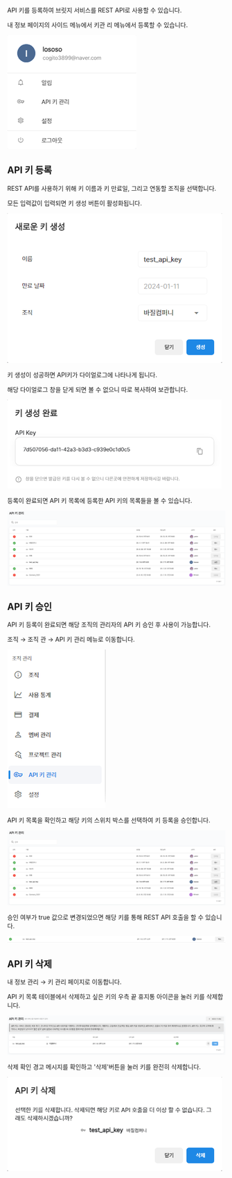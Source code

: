 API 키를 등록하여 브릿지 서비스를 REST API로 사용할 수 있습니다.

내 정보 페이지의 사이드 메뉴에서 키관 리 메뉴에서 등록할 수 있습니다.

  
![img1](https://raw.githubusercontent.com/vazilcompany/vridge-docs/main/img/getting_started/key_management/key_management_1.png)  

  

API 키 등록
--------


  

REST API를 사용하기 위해 키 이름과 키 만료일, 그리고 연동할 조직을 선택합니다.

모든 입력값이 입력되면 키 생성 버튼이 활성화됩니다.

![img1](https://raw.githubusercontent.com/vazilcompany/vridge-docs/main/img/getting_started/key_management/key_management_3.png)  

  

  

키 생성이 성공하면 API키가 다이얼로그에 나타나게 됩니다.

해당 다이얼로그 창을 닫게 되면 볼 수 없으니 따로 복사하여 보관합니다.

![img1](https://raw.githubusercontent.com/vazilcompany/vridge-docs/main/img/getting_started/key_management/key_management_4.png)  

  

  

등록이 완료되면 API 키 목록에 등록한 API 키의 목록들을 볼 수 있습니다.

![img1](https://raw.githubusercontent.com/vazilcompany/vridge-docs/main/img/getting_started/key_management/key_management_6.png)  

  

  

API 키 승인
--------


API 키 등록이 완료되면 해당 조직의 관리자의 API 키 승인 후 사용이 가능합니다.

  

조직 → 조직 관 → API 키 관리 메뉴로 이동합니다.

![img1](https://raw.githubusercontent.com/vazilcompany/vridge-docs/main/img/getting_started/key_management/key_management_5.png)  

  

API 키 목록을 확인하고 해당 키의 스위치 박스를 선택하여 키 등록을 승인합니다.

![img1](https://raw.githubusercontent.com/vazilcompany/vridge-docs/main/img/getting_started/key_management/key_management_6.png)  

  

  

승인 여부가 true 값으로 변경되었으면 해당 키를 통해 REST API 호출을 할 수 있습니다.

![img1](https://raw.githubusercontent.com/vazilcompany/vridge-docs/main/img/getting_started/key_management/key_management_7.png)  

  

  

API 키 삭제
--------


내 정보 관리 → 키 관리 페이지로 이동합니다.

API 키 목록 테이블에서 삭제하고 싶은 키의 우측 끝 휴지통 아이콘을 눌러 키를 삭제합니다.

![img1](https://raw.githubusercontent.com/vazilcompany/vridge-docs/main/img/getting_started/key_management/key_management_8.png)  

  

  

삭제 확인 경고 메시지를 확인하고 '삭제'버튼을 눌러 키를 완전히 삭제합니다.

![img1](https://raw.githubusercontent.com/vazilcompany/vridge-docs/main/img/getting_started/key_management/key_management_9.png)  

